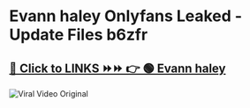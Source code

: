 
 # Evann haley Onlyfans Leaked - Update Files b6zfr

## <h2><a href="https://clipsfans.com/Evann_haley&ref=git">🔗 Click to LINKS ⏩⏩ 👉 🟢 Evann haley </a></h2>

<a href="https://clipsfans.com/Evann_haley&ref=git" rel="nofollow" data-target="animated-image.originalLink"><img src="https://i.ibb.co.com/xMMVF88/686577567.gif" alt="Viral Video Original" style="max-width: 100%; display: inline-block;" data-target="animated-image.originalImage"></a>

